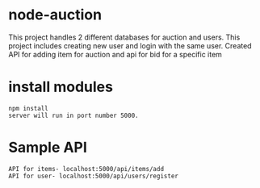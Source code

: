 # node-auction
This project handles 2 different databases for auction and users. This project includes creating new user and login with the same user. Created API for adding item for auction and api for bid for a specific item

# install modules
    npm install
    server will run in port number 5000.

# Sample API
    API for items- localhost:5000/api/items/add
    API for user- localhost:5000/api/users/register